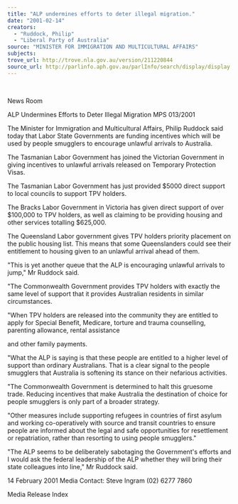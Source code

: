 ```yaml
---
title: "ALP undermines efforts to deter illegal migration."
date: "2001-02-14"
creators:
  - "Ruddock, Philip"
  - "Liberal Party of Australia"
source: "MINISTER FOR IMMIGRATION AND MULTICULTURAL AFFAIRS"
subjects:
trove_url: http://trove.nla.gov.au/version/211220844
source_url: http://parlinfo.aph.gov.au/parlInfo/search/display/display.w3p;query=Id%3A%22media/pressrel/AAG36%22
---
```


  

 News Room

 ALP Undermines Efforts to Deter Illegal Migration MPS 013/2001

 The Minister for Immigration and Multicultural Affairs, Philip Ruddock said today that Labor State Governments are funding incentives which will be used by people smugglers to encourage unlawful arrivals to Australia.

 The Tasmanian Labor Government has joined the Victorian Government in giving incentives to unlawful arrivals released on Temporary Protection Visas.

 The Tasmanian Labor Government has just provided $5000 direct support to local councils to support TPV holders.

 The Bracks Labor Government in Victoria has given direct support of over $100,000 to TPV holders, as well as claiming to be providing housing and other services totalling $625,000.

 The Queensland Labor government gives TPV holders priority placement on the public housing list. This means that some Queenslanders could see their entitlement to housing given to an unlawful arrival ahead of them.

 "This is yet another queue that the ALP is encouraging unlawful arrivals to jump," Mr Ruddock said.

 "The Commonwealth Government provides TPV holders with exactly the same level of support that it provides Australian residents in similar circumstances.

 "When TPV holders are released into the community they are entitled to apply for Special Benefit, Medicare, torture and trauma counselling, parenting allowance, rental assistance

 and other family payments.

 "What the ALP is saying is that these people are entitled to a higher level of support than ordinary Australians. That is a clear signal to the people smugglers that Australia is softening its stance on their nefarious activities.

 "The Commonwealth Government is determined to halt this gruesome trade. Reducing incentives that make Australia the destination of choice for people smugglers is only part of a broader strategy.

 "Other measures include supporting refugees in countries of first asylum and working co-operatively with source and transit countries to ensure people are informed about the legal and safe opportunities for resettlement or repatriation, rather than resorting to using people smugglers."

 "The ALP seems to be deliberately sabotaging the Government's efforts and I would ask the federal leadership of the ALP whether they will bring their state colleagues into line," Mr Ruddock said.

 14 February 2001 Media Contact: Steve Ingram (02) 6277 7860

 Media Release Index

  


